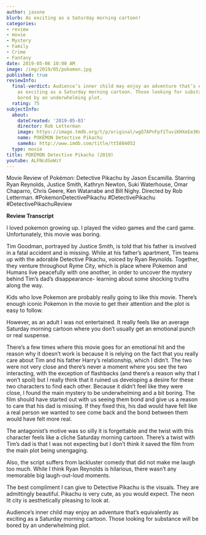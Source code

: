 ```yaml
---
author: jasone
blurb: As exciting as a Saturday morning cartoon!
categories:
- review
- movie
- Mystery
- Family
- Crime
- Fantasy
date: 2019-05-06 10:00 AM
image: /img/2019/05/pokemon.jpg
published: true
reviewInfo:
  final-verdict: Audience’s inner child may enjoy an adventure that’s equivalently
    as exciting as a Saturday morning cartoon. Those looking for substance will be
    bored by an underwhelming plot.
  rating: 75
subjectInfo:
  about:
    dateCreated: '2019-05-03'
    director: Rob Letterman
    image: https://image.tmdb.org/t/p/original/wgQ7APnFpf1TuviKHXeEe3KnsTV.jpg
    name: POKÉMON Detective Pikachu
    sameAs: http://www.imdb.com/title/tt5884052
  type: movie
title: POKÉMON Detective Pikachu (2019)
youtube: ALFNcdSeWiY
---
```


Movie Review of Pokémon: Detective Pikachu by Jason Escamilla. Starring Ryan Reynolds, Justice Smith, Kathryn Newton, Suki Waterhouse, Omar Chaparro, Chris Geere, Ken Watanabe and Bill Nighy. Directed by Rob Letterman. #PokemonDetectivePikachu #DetectivePikachu #DetectivePikachuReview

<B>Review Transcript</B>

I loved pokemon growing up. I played the video games and the card game. Unfortunately, this movie was boring.

Tim Goodman, portrayed by Justice Smith, is told that his father is involved in a fatal accident and is missing. While at his father’s apartment, Tim teams up with the adorable Detective Pikachu, voiced by Ryan Reynolds. Together, they venture throughout Ryme City, which is place where Pokemon and Humans live peacefully with one another, in order to uncover the mystery behind Tim’s dad’s disappearance- learning about some shocking truths along the way.

Kids who love Pokemon are probably really going to like this movie. There’s enough iconic Pokemon in the movie to get their attention and the plot is easy to follow.

However, as an adult I was not entertained. It really feels like an average Saturday morning cartoon where you don’t usually get an emotional punch or real suspense. 

There’s a few times where this movie goes for an emotional hit and the reason why it doesn’t work is because it is relying on the fact that you really care about Tim and his father Harry’s relationship, which I didn’t. The two were not very close and there’s never a moment where you see the two interacting, with the exception of flashbacks (and there’s a reason why that I won’t spoil) but I really think that it ruined us developing a desire for these two characters to find each other. Because it didn’t feel like they were close, I found the main mystery to be underwhelming and a bit boring. The film should have started out with us seeing them bond and give us a reason to care that his dad is missing. If they fixed this, his dad would have felt like a real person we wanted to see come back and the bond between them would have felt more real.

The antagonist’s motive was so silly it is forgettable and the twist with this character feels like a cliche Saturday morning cartoon. There’s a twist with Tim’s dad is that I was not expecting but I don’t think it saved the film from the main plot being unengaging.

Also, the script suffers from lackluster comedy that did not make me laugh too much. While I think Ryan Reynolds is hilarious, there wasn’t any memorable big laugh-out-loud moments.

The best compliment I can give to Detective Pikachu is the visuals. They are admittingly beautiful. Pikachu is very cute, as you would expect. The neon lit city is aesthetically pleasing to look at. 

Audience’s inner child may enjoy an adventure that’s equivalently as exciting as a Saturday morning cartoon. Those looking for substance will be bored by an underwhelming plot.